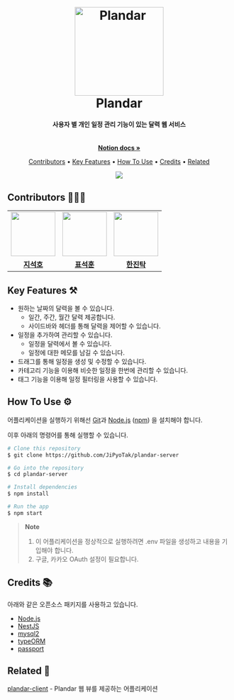 <h1 align="center">
  <br>
  <a href="https://github.com/JiPyoTak/plandar-server"><img src="https://github.com/JiPyoTak/plandar-client/assets/55688122/84f1948f-73ff-4074-808d-356ff4ab9aee" alt="Plandar" width=200></a>
  <br>
  Plandar
  <br>
</h1>

<h4 align="center">사용자 별 개인 일정 관리 기능이 있는 달력 웹 서비스</h4>

<p align="center">
  <br />
  <a href="https://maze-giant-106.notion.site/Plandar-3aa929cd5234440b94690fd1c65be27a?pvs=4">
    <strong>
      Notion docs »
    </strong>
  </a>
  <br />
</p>

<p align="center">
  <a href="#contributors">Contributors</a> •
  <a href="#key-features">Key Features</a> •
  <a href="#how-to-use">How To Use</a> •
  <a href="#credits">Credits</a> •
  <a href="#related">Related</a>
</p>

<div align="center">
<img src="https://github.com/JiPyoTak/plandar-client/assets/55688122/00d20860-235a-43da-9750-ba7cae49180c"/>
</div>

## Contributors 🙋🏼‍♂️

<table align="center">
  <tr>
    <td>
      <a href="https://github.com/seoko97">
        <img src="https://avatars.githubusercontent.com/seoko97" width="100"/>
      </a>
    </td>
    <td>
      <a href="https://github.com/pyo-sh">
        <img src="https://avatars.githubusercontent.com/pyo-sh" width="100"/>
      </a>
    </td>
    <td>
      <a href="https://github.com/jintak0401">
        <img src="https://avatars.githubusercontent.com/jintak0401" width="100"/>
      </a>
    </td>
  </tr>
  <tr>
    <td align="center">
      <a href="https://github.com/seoko97">
        <strong>
          지석호
        </strong>
      </a>
    </td>
    <td align="center">
      <a href="https://github.com/pyo-sh">
        <strong>
          표석훈
        </strong>
      </a>
    </td>
    <td align="center">
      <a href="https://github.com/jintak0401">
        <strong>
          한진탁
        </strong>
      </a>
    </td>
  </tr>
</table>

## Key Features ⚒️

- 원하는 날짜의 달력을 볼 수 있습니다.
  - 일간, 주간, 월간 달력 제공합니다.
  - 사이드바와 헤더를 통해 달력을 제어할 수 있습니다.
- 일정을 추가하여 관리할 수 있습니다.
  - 일정을 달력에서 볼 수 있습니다.
  - 일정에 대한 메모를 남길 수 있습니다.
- 드래그를 통해 일정을 생성 및 수정할 수 있습니다.
- 카테고리 기능을 이용해 비슷한 일정을 한번에 관리할 수 있습니다.
- 태그 기능을 이용해 일정 필터링을 사용할 수 있습니다.

## How To Use ⚙️

어플리케이션을 실행하기 위해선 [Git](https://git-scm.com)과 [Node.js](https://nodejs.org/en/download/) ([npm](http://npmjs.com)) 을 설치해야 합니다.

이후 아래의 명령어를 통해 실행할 수 있습니다.

```bash
# Clone this repository
$ git clone https://github.com/JiPyoTak/plandar-server

# Go into the repository
$ cd plandar-server

# Install dependencies
$ npm install

# Run the app
$ npm start
```

> **Note**
>
> 1. 이 어플리케이션을 정상적으로 실행하려면 .env 파일을 생성하고 내용을 기입해야 합니다.
> 2. 구글, 카카오 OAuth 설정이 필요합니다.

## Credits 📚

아래와 같은 오픈소스 패키지를 사용하고 있습니다.

- [Node.js](https://nodejs.org/)
- [NestJS](https://nestjs.com/)
- [mysql2](https://www.npmjs.com/package/mysql2)
- [typeORM](https://typeorm.io/?ref=arctype.com)
- [passport](https://www.passportjs.org/)

## Related 🔗

[plandar-client](https://github.com/JiPyoTak/plandar-client) - Plandar 웹 뷰를 제공하는 어플리케이션
